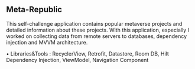 ## Meta-Republic

This self-challenge application contains popular metaverse projects and detailed information about 
these projects. With this application, especially I worked on collecting data from remote servers to 
databases, dependency injection and MVVM architecture. 

• Libraries&Tools : RecyclerView, Retrofit, Datastore, Room DB, Hilt Dependency Injection, ViewModel, 
Navigation Component
